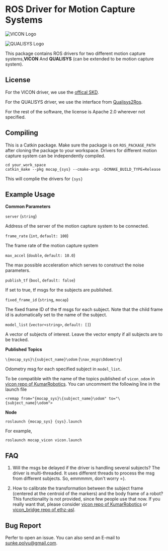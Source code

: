 # ROS Driver for Motion Capture Systems
![VICON Logo](http://www.awn.com/sites/default/files/styles/inline_medium/public/image/featured/1025139-vicon-delivers-motion-capture-innovations-siggraph-2015.jpg?itok=vsH7Prwo)

![QUALISYS Logo](http://isbs2015.sciencesconf.org/conference/isbs2015/pages/Qualisys_Logga_PMS.png)

This package contains ROS drivers for two different motion capture systems,**VICON** And **QUALISYS** (can be extended to be motion capture system).

## License
For the VICON driver, we use the [offical SKD](http://www.vicon.com/products/software/datastream-sdk).

For the QUALISYS driver, we use the interface from [Qualisys2Ros](https://github.com/omwdunkley/Qualisys2Ros).

For the rest of the software, the license is Apache 2.0 wherever not specified.

## Compiling
This is a Catkin package. Make sure the package is on `ROS_PACKAGE_PATH` after cloning the package to your workspace. Drivers for different motion capture system can be independently compiled.

```
cd your_work_space
catkin_make --pkg mocap_{sys} --cmake-args -DCMAKE_BUILD_TYPE=Release
```

This will complie the drivers for `{sys}`

## Example Usage

**Common Parameters**

`server` (`string`)

Address of the server of the motion capture system to be connected.

`frame_rate` (`int`, `default: 100`)

The frame rate of the motion capture system

`max_accel` (`double`, `default: 10.0`)

The max possible acceleration which serves to construct the noise parameters.

`publish_tf` (`bool`, `default: false`)

If set to true, tf msgs for the subjects are published.

`fixed_frame_id` (`string`, `mocap`)

The fixed frame ID of the tf msgs for each subject. Note that the child frame id is automatically set to the name of the subject.

`model_list` (`vector<string>`, `default: []`)

A vector of subjects of interest. Leave the vector empty if all subjects are to be tracked.

**Published Topics**

`\{mocap_sys}\{subject_name}\odom` (`\nav_msgs\Odometry`)

Odometry msg for each specified subject in `model_list`.

To be compatible with the name of the topics published of `vicon_odom` in [vicon repo of KumarRobotics](https://github.com/KumarRobotics/vicon). You can uncomment the following line in the launch file

`<remap from="{mocap_sys}\{subject_name}\odom" to="\{subject_name}\odom">`

**Node**

`roslaunch {mocap_sys} {sys}.launch`

For example,

`roslaunch mocap_vicon vicon.launch`

## FAQ

1. Will the msgs be delayed if the driver is handling several subjects? The driver is multi-threaded. It uses different threads to process the msg from different subjects. So, emmmmm, don't worry =).

2. How to calibrate the transformation between the subject frame (centered at the centroid of the markers) and the body frame of a robot? This functionality is not provided, since few people use that now. If you really want that, please consider [vicon repo of KumarRobotics](https://github.com/KumarRobotics/vicon) or [vicon_bridge repo of ethz-asl](https://github.com/ethz-asl/vicon_bridge).

## Bug Report

Perfer to open an issue. You can also send an E-mail to sunke.polyu@gmail.com.
